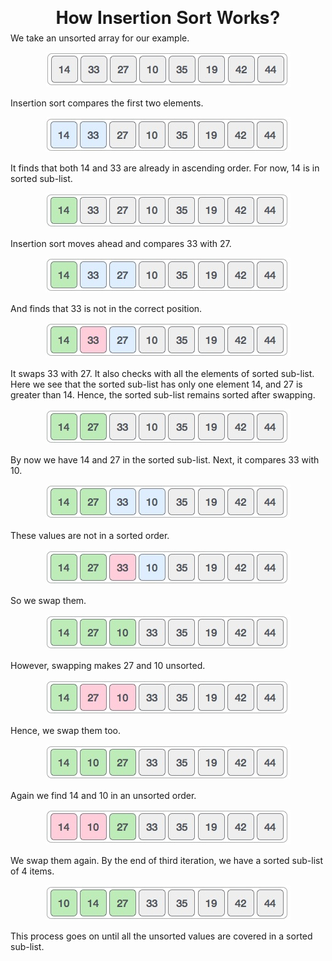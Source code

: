 <h1 align="center" style="text-align:center;line-height:10pt;font-family:'Helvetica Neue',Helvetica,Arial,sans-serif;">How Insertion Sort Works?</h1>

We take an unsorted array for our example.
<p align="center">
    <img src="/01-Sorting/img/unsorted_array.jpg" alt="Step 01">
</p>

Insertion sort compares the first two elements.

<p align="center">
    <img src="/01-Sorting/img/insertion_sort_1.jpg"  alt="Step 02">
</p>

It finds that both 14 and 33 are already in ascending order. For now, 14 is in sorted sub-list.

<p align="center">
    <img src="/01-Sorting/img/insertion_sort_2.jpg"  alt="Step 03">
</p>

Insertion sort moves ahead and compares 33 with 27.

<p align="center">
    <img src="/01-Sorting/img/insertion_sort_3.jpg"  alt="Step 04">
</p>

And finds that 33 is not in the correct position.

<p align="center">
    <img src="/01-Sorting/img/insertion_sort_4.jpg"  alt="Step 05">
</p>

It swaps 33 with 27. It also checks with all the elements of sorted sub-list. Here we see that the sorted sub-list has only one element 14, and 27 is greater than 14. Hence, the sorted sub-list remains sorted after swapping.

<p align="center">
    <img src="/01-Sorting/img/insertion_sort_5.jpg"  alt="Step 06">
</p>

By now we have 14 and 27 in the sorted sub-list. Next, it compares 33 with 10.

<p align="center">
    <img src="/01-Sorting/img/insertion_sort_6.jpg"  alt="Step 07">
</p>

These values are not in a sorted order.

<p align="center">
    <img src="/01-Sorting/img/insertion_sort_7.jpg"  alt="Step 08">
</p>

So we swap them.

<p align="center">
    <img src="/01-Sorting/img/insertion_sort_8.jpg"  alt="Step 09">
</p>

However, swapping makes 27 and 10 unsorted.

<p align="center">
    <img src="/01-Sorting/img/insertion_sort_9.jpg"  alt="Step 10">
</p>

Hence, we swap them too.

<p align="center">
    <img src="/01-Sorting/img/insertion_sort_10.jpg"  alt="Step 11">
</p>

Again we find 14 and 10 in an unsorted order.

<p align="center">
    <img src="/01-Sorting/img/insertion_sort_11.jpg"  alt="Step 12">
</p>

We swap them again. By the end of third iteration, we have a sorted sub-list of 4 items.

<p align="center">
    <img src="/01-Sorting/img/insertion_sort_12.jpg"  alt="Step 12">
</p>

This process goes on until all the unsorted values are covered in a sorted sub-list.